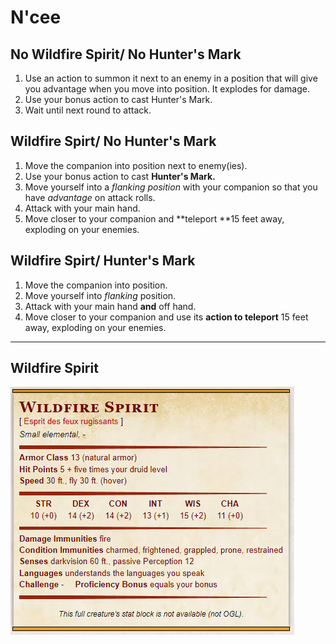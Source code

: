# N'cee

## No Wildfire Spirit/ No Hunter's Mark
1. Use an action to summon it next to an enemy in a position that will give you advantage when you move into position. It explodes for damage.
2. Use your bonus action to cast Hunter's Mark.
3. Wait until next round to attack.

## Wildfire Spirt/ No Hunter's Mark
1. Move the companion into position next to enemy(ies).
2. Use your bonus action to cast **Hunter's Mark.**
3. Move yourself into a _flanking position_ with your companion so that you have _advantage_ on attack rolls.
4. Attack with your main hand.
5. Move closer to your companion and **teleport **15 feet away, exploding on your enemies.

## Wildfire Spirt/ Hunter's Mark
1. Move the companion into position.
2. Move yourself into _flanking_ position.
3. Attack with your main hand **and** off hand.
4. Move closer to your companion and use its **action to teleport** 15 feet away, exploding on your enemies.




----
## Wildfire Spirit
![image](https://github.com/gregofgreg5/magick-ink2020/blob/main/images/wildfire-spirit.png?raw=true)
